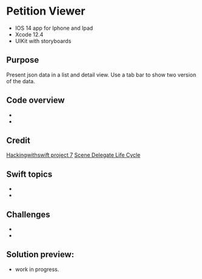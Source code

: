 #  Petition Viewer
* IOS 14 app for Iphone and Ipad
* Xcode 12.4
* UIKit with storyboards
## Purpose
Present json data in a list and detail view. Use a tab bar to show two version of the data.
## Code overview
*
*
## Credit
[Hackingwithswift project 7](www.hackingwithswift.com/100/33)
[Scene Delegate Life Cycle](www.dev2qa.com/swift-xcode-11-ios-13-scene-delegate-life-cycle-example)
## Swift topics
*
*
## Challenges
*
*
## Solution preview:
* work in  progress. 


